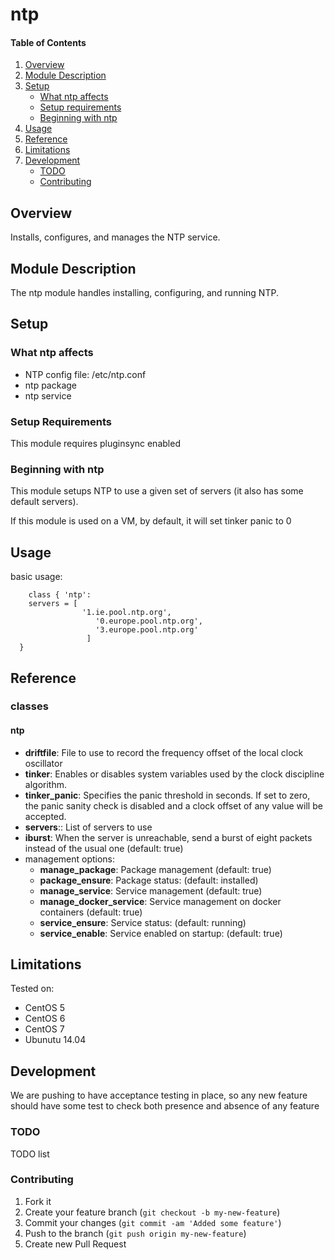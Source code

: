 # ntp

#### Table of Contents

1. [Overview](#overview)
2. [Module Description](#module-description)
3. [Setup](#setup)
    * [What ntp affects](#what-ntp-affects)
    * [Setup requirements](#setup-requirements)
    * [Beginning with ntp](#beginning-with-ntp)
4. [Usage](#usage)
5. [Reference](#reference)
5. [Limitations](#limitations)
6. [Development](#development)
    * [TODO](#todo)
    * [Contributing](#contributing)

## Overview

Installs, configures, and manages the NTP service.

## Module Description

The ntp module handles installing, configuring, and running NTP.

## Setup

### What ntp affects

* NTP config file: /etc/ntp.conf
* ntp package
* ntp service

### Setup Requirements

This module requires pluginsync enabled

### Beginning with ntp

This module setups NTP to use a given set of servers (it also has some default servers).

If this module is used on a VM, by default, it will set tinker panic to 0

## Usage

basic usage:

```puppet
	class { 'ntp':
    servers = [
                '1.ie.pool.ntp.org',
            	   '0.europe.pool.ntp.org',
            	   '3.europe.pool.ntp.org'
                 ]
  }
```

## Reference

### classes

#### ntp

* **driftfile**: File to use to record the frequency offset of the local clock oscillator
* **tinker**: Enables or disables system variables used by the clock discipline algorithm.
* **tinker_panic**: Specifies the panic threshold in seconds. If set to zero, the panic sanity check is disabled and a clock offset of any value will be accepted.
* **servers**:: List of servers to use
* **iburst**: When  the  server is unreachable, send a burst of eight packets instead of the usual one (default: true)
* management options:
  * **manage_package**: Package management (default: true)
  * **package_ensure**: Package status: (default: installed)
  * **manage_service**: Service management (default: true)
  * **manage_docker_service**: Service management on docker containers (default: true)
  * **service_ensure**: Service status: (default: running)
  * **service_enable**: Service enabled on startup: (default: true)


## Limitations

Tested on:

* CentOS 5
* CentOS 6
* CentOS 7
* Ubunutu 14.04

## Development

We are pushing to have acceptance testing in place, so any new feature should
have some test to check both presence and absence of any feature

### TODO

TODO list

### Contributing

1. Fork it
2. Create your feature branch (`git checkout -b my-new-feature`)
3. Commit your changes (`git commit -am 'Added some feature'`)
4. Push to the branch (`git push origin my-new-feature`)
5. Create new Pull Request
